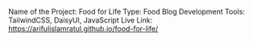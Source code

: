 Name of the Project: Food for Life
Type: Food Blog
Development Tools: TailwindCSS, DaisyUI, JavaScript
Live Link: https://arifulislamratul.github.io/food-for-life/
